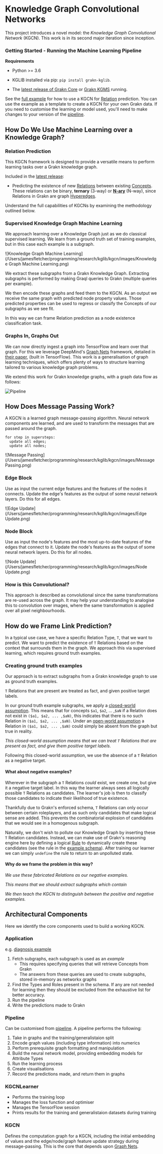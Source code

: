 # Knowledge Graph Convolutional Networks

This project introduces a novel model: the *Knowledge Graph Convolutional Network* (KGCN). This work is in its second major iteration since inception.

### Getting Started - Running the Machine Learning Pipeline

**Requirements**

- Python >= 3.6

- KGLIB installed via pip: `pip install grakn-kglib`. 

- The [latest release of Grakn Core](https://github.com/graknlabs/grakn/releases/latest) or [Grakn KGMS](https://dev.grakn.ai/docs/cloud-deployment/kgms) running.

See the [full example](https://github.com/graknlabs/kglib/tree/master/kglib/kgcn/examples/diagnosis/diagnosis.py) for how to use a KGCN for [Relation](https://dev.grakn.ai/docs/schema/concepts#relation) prediction. You can use the example as a template to create a KGCN for your own Grakn data. If you need to customise the learning or model used, you'll need to make changes to your version of the [pipeline](https://github.com/graknlabs/kglib/tree/master/kglib/kgcn/pipeline/pipeline.py).

## How Do We Use Machine Learning over a Knowledge Graph?

### Relation Prediction

This KGCN framework is designed to provide a versatile means to perform learning tasks over a Grakn knowledge graph.

Included in the [latest release](https://github.com/graknlabs/kglib/releases/latest):

- Predicting the existence of new [Relations](https://dev.grakn.ai/docs/schema/concepts#relation) between existing [Concepts](https://dev.grakn.ai/docs/concept-api/overview). These relations can be binary, **ternary** (3-way) or [**N-ary**]() (N-way), since Relations in Grakn are graph [Hyperedges](https://en.wikipedia.org/wiki/Glossary_of_graph_theory_terms#hyperedge).

Understand the full capabilities of KGCNs by examining the methodology outlined below.

### Supervised Knowledge Graph Machine Learning

We approach learning over a Knowledge Graph just as we do classical supervised learning. We learn from a ground truth set of training examples, but in this case each example is a subgraph.

![Knowledge Graph Machine Learning](/Users/jamesfletcher/programming/research/kglib/kgcn/images/Knowledge Graph Machine Learning.png)

We extract these subgraphs from a Grakn Knowledge Graph. Extracting subgraphs is performed by making Graql queries to Grakn (multiple queries per example).

We then encode these graphs and feed them to the KGCN. As an output we receive the same graph with predicted node property values. Those predicted properties can be used to regress or classify the Concepts of our subgraphs as we see fit.

In this way we can frame Relation prediction as a node existence classification task.

### Graphs In, Graphs Out

We can now directly ingest a graph into TensorFlow and learn over that graph. For this we leverage DeepMind's [Graph Nets](https://github.com/deepmind/graph_nets) framework, detailed in [their paper](https://arxiv.org/pdf/1806.01261.pdf), (built in TensorFlow). This work is a generalisation of graph learning techniques, which offers plenty of ways to structure learning tailored to various knowledge graph problems.

We extend this work for Grakn knowledge graphs, with a graph data flow as follows:

![Pipeline](/Users/jamesfletcher/programming/research/kglib/kgcn/images/Pipeline.png)



## How Does Message Passing Work?

A KGCN is a learned graph message-passing algorithm. Neural network components are learned, and are used to transform the messages that are passed around the graph.

```
for step in supersteps:
  update all edges;
  update all nodes;
```



![Message Passing](/Users/jamesfletcher/programming/research/kglib/kgcn/images/Message Passing.png)



### Edge Block

Use as input the current edge features and the features of the nodes it connects. Update the edge's features as the output of some neural network layers. Do this for all edges.

![Edge Update](/Users/jamesfletcher/programming/research/kglib/kgcn/images/Edge Update.png)



### Node Block

Use as input the node's features and the most up-to-date features of the edges that connect to it. Update the node's features as the output of some neural network layers. Do this for all nodes.

![Node Update](/Users/jamesfletcher/programming/research/kglib/kgcn/images/Node Update.png)

### How is this Convolutional?

This approach is described as convolutional since the same transformations are re-used across the graph. It may help your understanding to analogise this to convolution over images, where the same transformation is applied over all pixel neighbourhoods.

## How do we Frame Link Prediction?

In a typical use case, we have a specific Relation Type, `T`, that we want to predict. We want to predict the existence of `T` Relations based on the context that surrounds them in the graph. We approach this via supervised learning, which requires ground truth examples.

### Creating ground truth examples

Our approach is to extract subgraphs from a Grakn knowledge graph to use as ground truth examples. 

`T` Relations that are present are treated as fact, and given positive target labels.

In our ground truth example subgraphs, we apply a [closed-world assumption](https://en.wikipedia.org/wiki/Closed-world_assumption). This means that for concepts `$a1`, `$a2`, ... ,`$aN` if a Relation does not exist in `($a1, $a2, ... ,$aN)`, this indicates that there is no such Relation in `($a1, $a2, ... ,$aN)`. Under an [open-world assumption](https://en.wikipedia.org/wiki/Open-world_assumption) a Relation in `($a1, $a2, ... ,$aN)` could simply be absent from the graph but true in reality.

*This closed-world assumption means that we can treat `T` Relations that are present as fact, and give them positive target labels.*

Following this closed-world assumption, we use the absence of a `T` Relation as a negative target.

#### What about negative examples?

Wherever in the subgraph a `T` Relations *could* exist, we create one, but give it a negative target label. In this way the learner always sees all logically possible `T` Relations as candidates. The learner's job is then to classify those candidates to indicate their likelihood of true existence.

Thankfully due to Grakn's enforced schema, `T` Relations can only occur between certain roleplayers, and as such only candidates that make logical sense are added. This prevents the combinatorial explosion of candidates that we would see in a homogenous subgraph.

Naturally, we don't wish to pollute our Knowledge Graph by inserting these `T` Relation candidates. Instead, we can make use of Grakn's reasoning engine here by defining a logical [Rule](http://dev.grakn.ai/docs/schema/rules) to dynamically create these candidates (see the rule in the [example schema](../utils/grakn/synthetic/examples/diagnosis/schema.gql)). After training our learner we can simply `undefine` the rule to return to an unpolluted state.

#### Why do we frame the problem in this way?

*We use these fabricated Relations as our negative examples.*

*This means that we should extract subgraphs which contain* 

*We then teach the KGCN to distinguish between the positive and negative examples.*



## Architectural Components

Here we identify the core components used to build a working KGCN.

### Application

e.g. [diagnosis example](https://github.com/graknlabs/kglib/tree/master/kglib/kgcn/examples/diagnosis/diagnosis.py)

1. Fetch subgraphs, each subgraph is used as an *example*
   - This requires specifying queries that will retrieve Concepts from Grakn
   - The answers from these queries are used to create subgraphs, stored in-memory as networkx graphs
2. Find the Types and Roles present in the schema. If any are not needed for learning then they should be excluded from the exhaustive list for better accuracy.
3. Run the pipeline
4. Write the predictions made to Grakn

### Pipeline

Can be customised from [pipeline](https://github.com/graknlabs/kglib/tree/master/kglib/kgcn/pipeline/pipeline.py). A pipeline performs the following:

1. Take in graphs and the training/generalistaion split
2. Encode graph values (including type information) into numerics
3. Perform prerequisite graph formatting and manipulation
4. Build the neural network model, providing embedding models for Attribute Types
5. Run the learning process
6. Create visualisations
7. Record the predictions made, and return them in graphs

### KGCNLearner

- Performs the training loop
- Manages the loss function and optimiser
- Manages the TensorFlow session
- Prints results for the training and generalistaion datasets during training 

### KGCN

Defines the computation graph for a KGCN, including the initial embedding of values and the edge/node/graph feature update strategy during message-passing. This is the core that depends upon [Graph Nets](https://github.com/deepmind/graph_nets).

